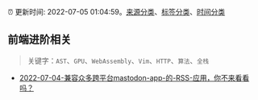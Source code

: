 :alarm_clock: 更新时间: 2022-07-05 01:04:59。[来源分类](../README.md)、[标签分类](../TAGS.md)、[时间分类](../TIMELINE.md)

## 前端进阶相关


> 关键字：`AST`、`GPU`、`WebAssembly`、`Vim`、`HTTP`、`算法`、`全栈`



- [2022-07-04-兼容众多跨平台mastodon-app-的-RSS-应用，你不来看看吗？](https://www.v2ex.com/t/864054) 